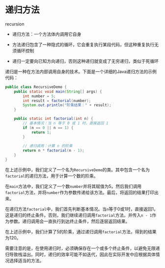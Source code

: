 # 递归方法

recursion

- 递归方法：一个方法体内调用它自身

- 方法递归包含了一种隐式的循环，它会重复执行某段代码，但这种重复执行无须循环控制

- 递归一定要向已知方向递归，否则这种递归就变成了无穷递归，类似于死循环

递归是一种在方法内部调用自身的技术。下面是一个详细的Java递归方法的示例代码：

```java
public class RecursiveDemo {
    public static void main(String[] args) {
        int number = 5;
        int result = factorial(number);
        System.out.println("阶乘结果：" + result);
    }

    public static int factorial(int n) {
        // 基本情况：当 n 等于 0 或 1 时，直接返回 1
        if (n == 0 || n == 1) {
            return 1;
        }
        
        // 递归调用：计算 n 的阶乘
        return n * factorial(n - 1);
    }
}
```

在上述示例中，我们定义了一个名为`RecursiveDemo`的类。其中包含一个名为`factorial`的递归方法，用于计算一个数的阶乘。

在`main`方法中，我们定义了一个数`number`并将其赋值为5。然后我们调用`factorial`方法，并将`number`作为参数传递给该方法。最后，将返回的结果打印出来。

在递归方法`factorial`中，我们首先判断基本情况。当`n`等于0或1时，直接返回1，这是递归的终止条件。否则，我们继续递归调用`factorial`方法，并传入`n - 1`作为参数。递归调用会一直执行到达终止条件，然后逐层返回结果。

在上述示例中，我们计算了5的阶乘，通过递归调用`factorial`方法，得到的结果为120。

需要注意的是，在使用递归时，必须确保存在一个或多个终止条件，以避免无限递归导致栈溢出。同时，递归的效率可能不如迭代，因此在实际开发中应根据具体情况选择适当的方法。

